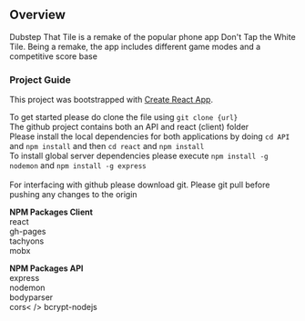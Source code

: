 ## Overview
Dubstep That Tile is a remake of the popular phone app Don't Tap the White Tile. Being a remake, the app includes different game modes and a competitive score base

### Project Guide
This project was bootstrapped with [Create React App](https://github.com/facebook/create-react-app).

To get started please do clone the file using `git clone {url}`</br>
The github project contains both an API and react (client) folder </br>
Please install the local dependencies for both applications by doing `cd API` and `npm install` and then `cd react` and `npm install` </br>
To install global server dependencies please execute `npm install -g nodemon` and `npm install -g express`</br>
</br>
For interfacing with github please download git. Please git pull before pushing any changes to the origin

<b>NPM Packages Client</b></br>
react<br/>
gh-pages<br/>
tachyons<br/>
mobx</br>

<b>NPM Packages API</b></br>
express<br />
nodemon<br />
bodyparser<br />
cors< />
bcrypt-nodejs
